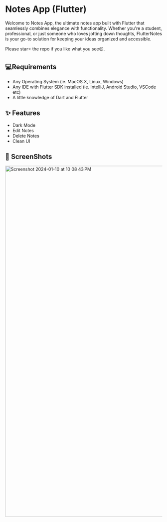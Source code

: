 # Notes App (Flutter)

Welcome to Notes App, the ultimate notes app built with Flutter that seamlessly combines elegance with functionality. Whether you're a student, professional, or just someone who loves jotting down thoughts, FlutterNotes is your go-to solution for keeping your ideas organized and accessible.

Please star⭐ the repo if you like what you see😉.

## 💻Requirements

- Any Operating System (ie. MacOS X, Linux, Windows)
- Any IDE with Flutter SDK installed (ie. IntelliJ, Android Studio, VSCode etc)
- A little knowledge of Dart and Flutter

## ✨ Features

- Dark Mode
- Edit Notes
- Delete Notes
- Clean UI

## 📸 ScreenShots

<img width="1126" alt="Screenshot 2024-01-10 at 10 08 43 PM" src="https://github.com/AnupamSrivastava003/Notes-Flutter/assets/125076213/0e1d972e-2618-45e5-aed4-ca53a3b5971e">
